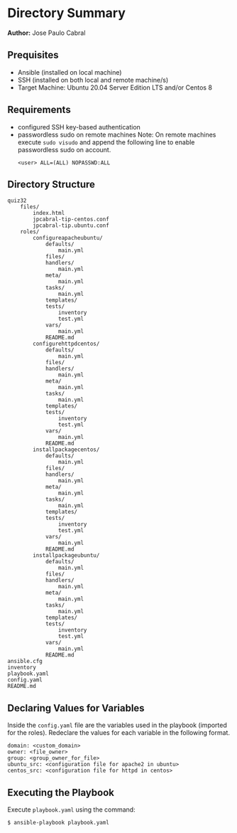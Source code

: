 
# Directory Summary

**Author:** Jose Paulo Cabral

## Prequisites

* Ansible (installed on local machine)
* SSH (installed on both local and remote machine/s)
* Target Machine: Ubuntu 20.04 Server Edition LTS and/or Centos 8

## Requirements

* configured SSH key-based authentication
* passwordless sudo on remote machines
	Note: On remote machines execute ``sudo visudo`` and append the following line to enable passwordless sudo on account.
	```
	<user> ALL=(ALL) NOPASSWD:ALL
	```

## Directory Structure

```
quiz32
	files/
		index.html
		jpcabral-tip-centos.conf
		jpcabral-tip.ubuntu.conf
	roles/
		configureapacheubuntu/
			defaults/
				main.yml
			files/
			handlers/
				main.yml
			meta/
				main.yml
			tasks/
				main.yml
			templates/
			tests/
				inventory
				test.yml
			vars/
				main.yml
			README.md
		configurehttpdcentos/
			defaults/
				main.yml
			files/
			handlers/
				main.yml
			meta/
				main.yml
			tasks/
				main.yml
			templates/
			tests/
				inventory
				test.yml
			vars/
				main.yml
			README.md
		installpackagecentos/
			defaults/
				main.yml
			files/
			handlers/
				main.yml
			meta/
				main.yml
			tasks/
				main.yml
			templates/
			tests/
				inventory
				test.yml
			vars/
				main.yml
			README.md
		installpackageubuntu/
			defaults/
				main.yml
			files/
			handlers/
				main.yml
			meta/
				main.yml
			tasks/
				main.yml
			templates/
			tests/
				inventory
				test.yml
			vars/
				main.yml
			README.md
ansible.cfg
inventory
playbook.yaml
config.yaml
README.md
```

## Declaring Values for Variables
Inside the ``config.yaml`` file are the variables used in the playbook (imported for the roles). Redeclare the values for each variable in the following format.

```
domain: <custom_domain>
owner: <file_owner>
group: <group_owner_for_file>
ubuntu_src: <configuration file for apache2 in ubuntu>
centos_src: <configuration file for httpd in centos>
```

## Executing the Playbook
Execute 	``playbook.yaml`` using the command:

```
$ ansible-playbook playbook.yaml
```